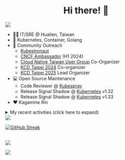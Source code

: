 <div align="center">
  <h1>Hi there! 👋</h1>
</div>

![](https://komarev.com/ghpvc/?username=tico88612&color=brightgreen&style=for-the-badge)

- 🧑‍💻 IT/SRE @ Hualien, Taiwan
- 🐳 Kubernetes, Container, Golang
- 🤝 Community Outreach
  - [Kubestronaut](https://www.cncf.io/training/kubestronaut/?p=chenghao-yang)
  - [CNCF Ambassador](https://www.cncf.io/people/ambassadors/?p=chenghao-yang) (H1 2024)
  - [Cloud Native Taiwan User Group](https://cloudnative.tw) Co-Organizer
  - [KCD Taipei 2024](https://kcd.taipei/2024) Co-organizer
  - [KCD Taipei 2025](https://kcd.taipei/2025) Lead Organizer
- 💻 Open Source Maintenance
  - Code Reviewer @ [Kubespray](https://kubespray.io/)
  - Release Signal Shadow @ [Kubernetes](https://kubernetes.io) v1.32
  - Release Signal Shadow @ [Kubernetes](https://kubernetes.io) v1.33
- ❤️ Kagamine Rin

<details>
  <summary>My recent activities (click here to expand)</summary>

  #### 👷 Check out what I'm currently working on
  
  - [kubernetes-sigs/kubespray](https://github.com/kubernetes-sigs/kubespray) - Deploy a Production Ready Kubernetes Cluster (6 days ago)
  - [cloud-native-taiwan/i.kcd.taipei](https://github.com/cloud-native-taiwan/i.kcd.taipei) - Shorten URL for KCD Taipei (2 weeks ago)
  - [tico88612/kind-workshop](https://github.com/tico88612/kind-workshop) -  (3 weeks ago)
  - [sitcon-tw/2025](https://github.com/sitcon-tw/2025) -  (3 weeks ago)
  - [kubernetes-sigs/cloud-provider-kind](https://github.com/kubernetes-sigs/cloud-provider-kind) - Cloud provider for KIND clusters (1 month ago)
  - [Homebrew/homebrew-core](https://github.com/Homebrew/homebrew-core) - 🍻 Default formulae for the missing package manager for macOS (or Linux) (1 month ago)
  - [cncf/k8s-conformance](https://github.com/cncf/k8s-conformance) - 🧪CNCF K8s Conformance Working Group (1 month ago)
  - [scist-tw/wc_scoreboard](https://github.com/scist-tw/wc_scoreboard) -  (2 months ago)
  - [cloud-native-taiwan/kcd-taipei-2025](https://github.com/cloud-native-taiwan/kcd-taipei-2025) -  (2 months ago)
  - [cloud-native-taiwan/Infra-Labs-Docs](https://github.com/cloud-native-taiwan/Infra-Labs-Docs) - Documentation for Cloud Native Taiwan Infra Labs (2 months ago)

  #### 🌱 My latest projects
  
  - [tico88612/kind-workshop](https://github.com/tico88612/kind-workshop) - 
  - [tico88612/blog-comments](https://github.com/tico88612/blog-comments) - 
  - [tico88612/get-real-ip](https://github.com/tico88612/get-real-ip) - 
  - [tico88612/podman-monitor-workshop](https://github.com/tico88612/podman-monitor-workshop) - 
  - [tico88612/cicd-hexo-blog-pages](https://github.com/tico88612/cicd-hexo-blog-pages) - 以 Hexo Blog 撰寫 CI/CD Pipeline 網頁
  - [tico88612/cicd-hexo-blog-template](https://github.com/tico88612/cicd-hexo-blog-template) - 以 Hexo Blog 撰寫 CI/CD Pipeline 模板
  - [tico88612/butter-toast-cup-2023](https://github.com/tico88612/butter-toast-cup-2023) - 奶油吐司杯 2023 分數計算機
  - [tico88612/cms-docker](https://github.com/tico88612/cms-docker) - Contest Management System v1.5.dev0 Docker Version
  - [tico88612/network-security-final](https://github.com/tico88612/network-security-final) - 
  - [tico88612/docker-init.engineer](https://github.com/tico88612/docker-init.engineer) - 純靠北工程師 Docker 架設版

  #### 🔭 Latest releases I've contributed to
  
  - [kubeflow/trainer](https://github.com/kubeflow/trainer) ([v1.9.1](https://github.com/kubeflow/trainer/releases/tag/v1.9.1), today) - Distributed ML Training and Fine-Tuning on Kubernetes
  - [meshery/meshery](https://github.com/meshery/meshery) ([v0.8.54](https://github.com/meshery/meshery/releases/tag/v0.8.54), today) - Meshery, the cloud native manager
  - [etcd-io/etcd](https://github.com/etcd-io/etcd) ([v3.6.0-rc.3](https://github.com/etcd-io/etcd/releases/tag/v3.6.0-rc.3), 4 days ago) - Distributed reliable key-value store for the most critical data of a distributed system
  - [HunterPie/localization](https://github.com/HunterPie/localization) ([v1.1.7](https://github.com/HunterPie/localization/releases/tag/v1.1.7), 5 days ago) - Localization repository for HunterPie&#39;s client
  - [projectcontour/contour](https://github.com/projectcontour/contour) ([v1.30.3](https://github.com/projectcontour/contour/releases/tag/v1.30.3), 6 days ago) - Contour is a Kubernetes ingress controller using Envoy proxy.
  - [jaegertracing/jaeger](https://github.com/jaegertracing/jaeger) ([v1.67.0](https://github.com/jaegertracing/jaeger/releases/tag/v1.67.0), 3 weeks ago) - CNCF Jaeger, a Distributed Tracing Platform
  - [kubernetes-sigs/cloud-provider-kind](https://github.com/kubernetes-sigs/cloud-provider-kind) ([v0.6.0](https://github.com/kubernetes-sigs/cloud-provider-kind/releases/tag/v0.6.0), 1 month ago) - Cloud provider for KIND clusters
  - [kubernetes-sigs/kubespray](https://github.com/kubernetes-sigs/kubespray) ([v2.27.0](https://github.com/kubernetes-sigs/kubespray/releases/tag/v2.27.0), 2 months ago) - Deploy a Production Ready Kubernetes Cluster
  - [metallb/metallb](https://github.com/metallb/metallb) ([v0.14.9](https://github.com/metallb/metallb/releases/tag/v0.14.9), 3 months ago) - A network load-balancer implementation for Kubernetes using standard routing protocols
  - [kubernetes/website](https://github.com/kubernetes/website) ([snapshot-initial-v1.32](https://github.com/kubernetes/website/releases/tag/snapshot-initial-v1.32), 3 months ago) - Kubernetes website and documentation repo: 

  #### 🔨 My recent Pull Requests
  
  - [[release-2.27] [calico] Fix v3.29.2 crds archive checksum](https://github.com/kubernetes-sigs/kubespray/pull/12082) on [kubernetes-sigs/kubespray](https://github.com/kubernetes-sigs/kubespray) (6 days ago)
  - [[release-2.26] Bump ingress-nginx to 1.11.5 and certgen to 1.5.2](https://github.com/kubernetes-sigs/kubespray/pull/12081) on [kubernetes-sigs/kubespray](https://github.com/kubernetes-sigs/kubespray) (6 days ago)
  - [[release-2.27] Bump ingress-nginx to 1.12.1 and certgen to 1.5.2](https://github.com/kubernetes-sigs/kubespray/pull/12080) on [kubernetes-sigs/kubespray](https://github.com/kubernetes-sigs/kubespray) (6 days ago)
  - [Bump Docker default version to 28.0](https://github.com/kubernetes-sigs/kubespray/pull/12070) on [kubernetes-sigs/kubespray](https://github.com/kubernetes-sigs/kubespray) (1 week ago)
  - [[release-2.26] Remove: tox testing from pre-commit](https://github.com/kubernetes-sigs/kubespray/pull/12029) on [kubernetes-sigs/kubespray](https://github.com/kubernetes-sigs/kubespray) (2 weeks ago)
  - [Fix OCF venue url link](https://github.com/sitcon-tw/2025/pull/93) on [sitcon-tw/2025](https://github.com/sitcon-tw/2025) (3 weeks ago)
  - [Fix: CRI-O default capabilities follow with the upstream](https://github.com/kubernetes-sigs/kubespray/pull/12018) on [kubernetes-sigs/kubespray](https://github.com/kubernetes-sigs/kubespray) (3 weeks ago)
  - [Update install description in README.md](https://github.com/kubernetes-sigs/cloud-provider-kind/pull/209) on [kubernetes-sigs/cloud-provider-kind](https://github.com/kubernetes-sigs/cloud-provider-kind) (1 month ago)
  - [cloud-provider-kind 0.5.0 (new formula)](https://github.com/Homebrew/homebrew-core/pull/206262) on [Homebrew/homebrew-core](https://github.com/Homebrew/homebrew-core) (1 month ago)
  - [[WIP] Bump Ansible to 10.7.0 &amp; Deprecate RHEL8-based tests](https://github.com/kubernetes-sigs/kubespray/pull/11924) on [kubernetes-sigs/kubespray](https://github.com/kubernetes-sigs/kubespray) (2 months ago)

  #### ⭐ Recent Stars
  
  - [microsoft/typescript-go](https://github.com/microsoft/typescript-go) - Staging repo for development of native port of TypeScript (2 weeks ago)
  - [riccardoperra/codeimage](https://github.com/riccardoperra/codeimage) - A tool to beautify your code screenshots. Built with SolidJS and Fastify. (2 months ago)
  - [inspektor-gadget/inspektor-gadget](https://github.com/inspektor-gadget/inspektor-gadget) - Inspektor Gadget is a set of tools and framework for data collection and system inspection on Kubernetes clusters and Linux hosts using eBPF (4 months ago)
  - [charmbracelet/vhs](https://github.com/charmbracelet/vhs) - Your CLI home video recorder 📼 (4 months ago)
  - [knabben/stalker](https://github.com/knabben/stalker) - Stalk and Hunt Flake Testgrid Jobs  (5 months ago)
  - [ljcucc/mobai-alei](https://github.com/ljcucc/mobai-alei) - 膜拜阿雷的信眾有福了！現在到 mobai-alei.ljcu.cc 就可以產生膜拜貼圖！ (7 months ago)
  - [aome510/spotify-player](https://github.com/aome510/spotify-player) - A Spotify player in the terminal with full feature parity (8 months ago)
  - [nalexn/clean-architecture-swiftui](https://github.com/nalexn/clean-architecture-swiftui) - SwiftUI sample app using Clean Architecture. Examples of working with SwiftData persistence, networking, dependency injection, unit testing, and more. (8 months ago)
  - [bpg/terraform-provider-proxmox](https://github.com/bpg/terraform-provider-proxmox) - Terraform / OpenTofu Provider for Proxmox VE (8 months ago)
  - [kubernetes/enhancements](https://github.com/kubernetes/enhancements) - Enhancements tracking repo for Kubernetes (11 months ago)

  #### 👯 Check out some of my recent followers
  
  - [farshadasadpour](https://github.com/farshadasadpour)
  - [AudMonte01](https://github.com/AudMonte01)
  - [leana8959](https://github.com/leana8959)
  - [977812671](https://github.com/977812671)
  - [j796160836](https://github.com/j796160836)
</details>

<img src="https://github-readme-stats.vercel.app/api?username=tico88612&hide_title=true&count_private=true&show_icons=true" />

<br>

<a href="https://git.io/streak-stats"><img src="https://streak-stats.demolab.com?user=tico88612&theme=one-dark-pro" alt="GitHub Streak" /></a>

<br>

<img src="https://github-profile-trophy.vercel.app/?username=tico88612&theme=flat&no-frame=true&theme=onedark&margin-w=15&column=4" />


![](https://hit.yhype.me/github/profile?user_id=17496418)
